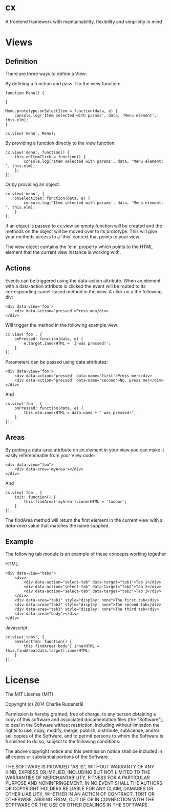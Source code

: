 cx
==

A frontend framework with maintainability, flexibility and simplicity in mind 

Views
==


Definition
--
There are three ways to define a View:

By defining a function and pass it to the view function:

	function Menu() {

	}

	Menu.prototype.onSelectItem = function(data, e) {
		console.log('Item selected with params', data, 'Menu element', this.elm);
	}

	cx.view('menu', Menu);

By providing a function directly to the view function:

	cx.view('menu', function() {
		this.onItemClick = function() {
			console.log('Item selected with params', data, 'Menu element: ', this.elm);
    	};
	});

Or by providing an object:

	cx.view('menu', {
		onSelectItem: function(data, e) {
			console.log('Item selected with params', data, 'Menu element: ', this.elm);
		}
	};

If an object is passed to cx.view an empty function will be created and the methods
on the object will be moved over to its prototype. This will give your methods access to
a 'this' context that points to your view.

The view object contains the 'elm' property which points to the HTML element that the
current view instance is working with.

Actions
--
Events can be triggered using the data-action attribute. When an element with
a data-action attribute is clicked the event will be routed to its corresponding camel-cased
method in the view. A click on a the following div:

	<div data-view='foo'>
		<div data-action='pressed'>Press me</div>
	</div>

Will trigger the method in the following example view:

	cx.view('foo', {
		onPressed: function(data, e) {
			e.target.innerHTML = 'I was pressed!';
		}
	});

Parameters can be passed using data attributes:

	<div data-view='foo'>
		<div data-action='pressed' data-name='first'>Press me!</div>
		<div data-action='pressed' data-name='second'>No, press me!</div>
	</div>

And

	cx.view('foo', {
		onPressed: function(data, e) {
			this.elm.innerHTML = data.name + ' was pressed!';
		}
	});

Areas
--
By putting a data-area attribute on an element in your view you can make it
easily referenceable from your View code:

	<div data-view="foo">
		<div data-area='myArea'></div>
	</div>

And

	cx.view('foo', {
		init: function() {
			this.findArea('myArea').innerHTML = 'foobar';
		}
	});

The findArea method will return the first element in the current view with a _data-area_ value
that matches the name supplied.

Example
--

The following tab module is an example of these concepts working together

HTML:

	<div data-view="tabs">
        <div>
            <div data-action="select-tab" data-target="tab1">Tab 1</div>
            <div data-action="select-tab" data-target="tab2">Tab 2</div>
            <div data-action="select-tab" data-target="tab3">Tab 3</div>
        </div>
        <div data-area="tab1" style="display: none">The first tab</div>
        <div data-area="tab2" style="display: none">The second tab</div>
        <div data-area="tab3" style="display: none">The third tab</div>
        <div data-area="body"></div>
    </div>

Javascript:

	cx.view('tabs', {
		onSelectTab: function() {
			this.findArea('body').innerHTML = this.findArea(data.target).innerHTML;
		}
	});


License
==

The MIT License (MIT)

Copyright (c) 2014 Charlie Rudenstål

Permission is hereby granted, free of charge, to any person obtaining a copy
of this software and associated documentation files (the "Software"), to deal
in the Software without restriction, including without limitation the rights
to use, copy, modify, merge, publish, distribute, sublicense, and/or sell
copies of the Software, and to permit persons to whom the Software is
furnished to do so, subject to the following conditions:

The above copyright notice and this permission notice shall be included in all
copies or substantial portions of the Software.

THE SOFTWARE IS PROVIDED "AS IS", WITHOUT WARRANTY OF ANY KIND, EXPRESS OR
IMPLIED, INCLUDING BUT NOT LIMITED TO THE WARRANTIES OF MERCHANTABILITY,
FITNESS FOR A PARTICULAR PURPOSE AND NONINFRINGEMENT. IN NO EVENT SHALL THE
AUTHORS OR COPYRIGHT HOLDERS BE LIABLE FOR ANY CLAIM, DAMAGES OR OTHER
LIABILITY, WHETHER IN AN ACTION OF CONTRACT, TORT OR OTHERWISE, ARISING FROM,
OUT OF OR IN CONNECTION WITH THE SOFTWARE OR THE USE OR OTHER DEALINGS IN THE
SOFTWARE.